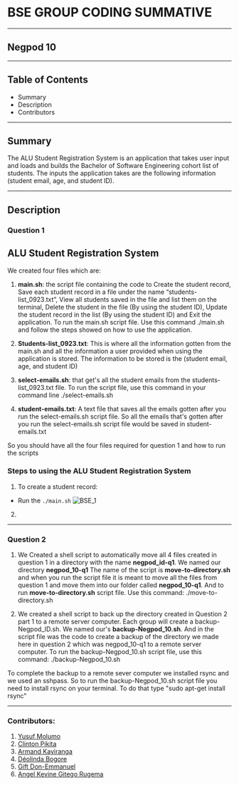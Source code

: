 # BSE GROUP CODING SUMMATIVE
---
## Negpod 10
---
## Table of Contents
- Summary
- Description
- Contributors
---
## Summary
The ALU Student Registration System is an application that takes user input and loads and builds the Bachelor of Software Engineering cohort list of students. The inputs the application takes are the following information (student email, age, and student ID).

---
## Description

### Question 1
## ALU Student Registration System

We created four files which are:
1. **main.sh**: the script file containing the code to Create the student record, Save each student record in a file under the name “students-list_0923.txt”, View all students saved in the file and list them on the terminal, Delete the student in the file (By using the student ID), Update the student record in the list (By using the student ID) and Exit the application. To run the main.sh script file. Use this command ./main.sh and follow the steps showed on how to use the application.
   
2. **Students-list_0923.txt**: This is where all the information gotten from the main.sh and all the information a user provided when using the application is stored. The information to be stored is the (student email, age, and student ID)

3. **select-emails.sh**: that get's all the student emails from the students-list_0923.txt file. To run the script file, use this command in  your command line ./select-emails.sh

4. **student-emails.txt**: A text file that saves all the emails gotten after you run the select-emails.sh script file. So all the emails that's gotten after you run the select-emails.sh script file would be saved in student-emails.txt

So you should have all the four files required for question 1 and how to run the scripts

### Steps to using the ALU Student Registration System
1. To create a student record:
- Run  the `./main.sh`
![BSE_1](https://github.com/yusufmolumo/group10codingsummative2/assets/112552126/ba8e7c61-dcaf-46af-b330-4a2736a12f31)

2. 

---

### Question 2

1. We Created a shell script to automatically move all 4 files created in question 1 in a directory with the name **negpod_id-q1**. We named our directory **negpod_10-q1**
The name of the script is **move-to-directory.sh** and when you run the script file it is meant to move all the files from question 1 and move them into our folder called **negpod_10-q1**. And to run **move-to-directory.sh** script file. Use this command: ./move-to-directory.sh

2. We created a shell script to back up the directory created in Question 2 part 1 to a remote server computer. Each group will create a backup-Negpod_ID.sh. We named our's **backup-Negpod_10.sh**. And in the script file was the code to create a backup of the directory we made here in question 2 which was negpod_10-q1 to a remote server computer. To run the backup-Negpod_10.sh script file, use this command: ./backup-Negpod_10.sh

To complete the backup to a remote sever computer we installed rsync and we used an sshpass. So to run the backup-Negpod_10.sh script file you need to install rsync on your terminal.
To do that type "sudo apt-get install rsync"

---
### Contributors:
1. [Yusuf Molumo](https://github.com/yusufmolumo)
2. [Clinton Pikita](https://github.com/Clint07-datascientist)
3. [Armand Kayiranga](https://github.com/Armandkay)
4. [Déolinda Bogore](https://github.com/Deolinda1506)
5. [Gift Don-Emmanuel](https://github.com/Giftiee001)
6. [Angel Kevine Gitego Rugema](https://github.com/AngeGitego)
